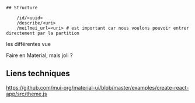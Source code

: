     ## Structure

```
    /id/<uuid>
    /describe/<uri>
    /mei?mei_url=<uri> # est important car nous voulons pouvoir entrer directement par la partition
```

les différentes vue

Faire en Material, mais joli ?

## Liens techniques

https://github.com/mui-org/material-ui/blob/master/examples/create-react-app/src/theme.js

